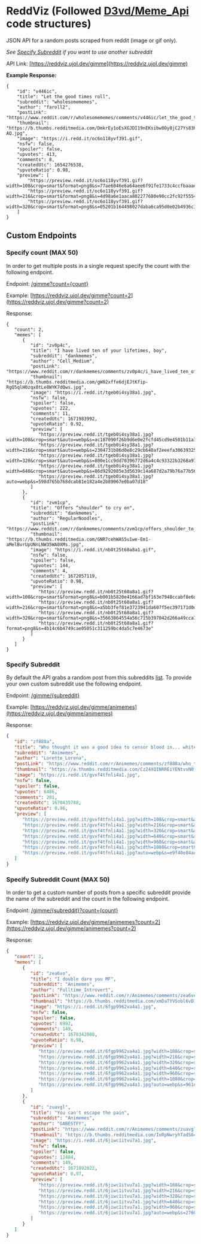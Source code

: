 # ReddViz (Followed [D3vd/Meme_Api](https://github.com/D3vd/Meme_Api) code structures)

JSON API for a random posts scraped from reddit (image or gif only).

*See [Specify Subreddit](#specify-subreddit) if you want to use another subreddit*

API Link: [https://reddviz.ujol.dev/gimme](https://reddviz.ujol.dev/gimme)

**Example Response:**

```jsonc
{
    "id": "v446ic",
    "title": "Let the good times roll",
    "subreddit": "wholesomememes",
    "author": "faroll2",
    "postLink": "https://www.reddit.com/r/wholesomememes/comments/v446ic/let_the_good_times_roll/",
    "thumbnail": "https://b.thumbs.redditmedia.com/DmkrEy1oEsXGJDI19nEKsibw8Oy8jC27Ys83Kple-AQ.jpg",
    "image": "https://i.redd.it/oc6o118yvf391.gif",
    "nsfw": false,
    "spoiler": false,
    "upvotes": 413,
    "comments": 8,
    "createdUtc": 1654276538,
    "upvoteRatio": 0.98,
    "preview": [
        "https://preview.redd.it/oc6o118yvf391.gif?width=108&crop=smart&format=png8&s=77ae6046e6a64aee6f91fe1733c4ccfbaaae1e59",
        "https://preview.redd.it/oc6o118yvf391.gif?width=216&crop=smart&format=png8&s=4d98a6e1aaca802277680e90cc2fc92f5554335b",
        "https://preview.redd.it/oc6o118yvf391.gif?width=320&crop=smart&format=png8&s=05201b164498027daba6ca95d0e02b4936c194ed"
    ]
}
```

## Custom Endpoints

### Specify count (MAX 50)

In order to get multiple posts in a single request specify the count with the following endpoint.

Endpoint: [/gimme?count={count}](https://reddviz.ujol.dev/gimme?count=2)

Example: [https://reddviz.ujol.dev/gimme?count=2](https://reddviz.ujol.dev/gimme?count=2)

Response:

```jsonc
{
   "count": 2,
   "memes": [
      {
         "id": "zv0p4c",
         "title": "I have lived ten of your lifetimes, boy",
         "subreddit": "dankmemes",
         "author": "Cell_Medium",
         "postLink": "https://www.reddit.com/r/dankmemes/comments/zv0p4c/i_have_lived_ten_of_your_lifetimes_boy/",
         "thumbnail": "https://b.thumbs.redditmedia.com/gW02xffe6djEJtKfip-RgQ5qlH0zqx0tLe8WYK7dQws.jpg",
         "image": "https://i.redd.it/tgeb0i4sy38a1.jpg",
         "nsfw": false,
         "spoiler": false,
         "upvotes": 222,
         "comments": 11,
         "createdUtc": 1671983992,
         "upvoteRatio": 0.92,
         "preview": [
            "https://preview.redd.it/tgeb0i4sy38a1.jpg?width=108&crop=smart&auto=webp&s=ac187090f26b9d6e0e2fcfd45cd9e4501b11a755",
            "https://preview.redd.it/tgeb0i4sy38a1.jpg?width=216&crop=smart&auto=webp&s=2304731b86d0e8c29cb640af2eeefa30639325ae",
            "https://preview.redd.it/tgeb0i4sy38a1.jpg?width=320&crop=smart&auto=webp&s=800e1cc9dd70396772d6a4c4c93322b3268a97a2",
            "https://preview.redd.it/tgeb0i4sy38a1.jpg?width=640&crop=smart&auto=webp&s=86d9292085e3d5639c14a687d2a79b76a77b56e1",
            "https://preview.redd.it/tgeb0i4sy38a1.jpg?auto=webp&s=598d765b768dcab81e182a4e2b89067e0ba07d18"
         ]
      },
      {
         "id": "zvm1cp",
         "title": "Offers “shoulder” to cry on",
         "subreddit": "dankmemes",
         "author": "RegularNoodles",
         "postLink": "https://www.reddit.com/r/dankmemes/comments/zvm1cp/offers_shoulder_to_cry_on/",
         "thumbnail": "https://b.thumbs.redditmedia.com/GNR7cehWAS5u1we-Em1-aMelBvrUpUNnLNW35WA0XMs.jpg",
         "image": "https://i.redd.it/nb0t25t60a8a1.gif",
         "nsfw": false,
         "spoiler": false,
         "upvotes": 144,
         "comments": 4,
         "createdUtc": 1672057119,
         "upvoteRatio": 0.98,
         "preview": [
            "https://preview.redd.it/nb0t25t60a8a1.gif?width=108&crop=smart&format=png8&s=b001b5820e4166ad7bf163e7948ccabf8e6d2bfa",
            "https://preview.redd.it/nb0t25t60a8a1.gif?width=216&crop=smart&format=png8&s=a5bb3fef81e3723941da607f5ec397171d0d877f",
            "https://preview.redd.it/nb0t25t60a8a1.gif?width=320&crop=smart&format=png8&s=35663864554a56c715b397042d266a49cca79b2b",
            "https://preview.redd.it/nb0t25t60a8a1.gif?format=png8&s=4b14c6b4749cae05051c311259bc4da5c7e4673e"
         ]
      }
   ]
}
```

### Specify Subreddit

By default the API grabs a random post from this subreddits [list](src/utils/subreddits.js). To provide your own custom subreddit use the following endpoint.

Endpoint: [/gimme/{subreddit}](https://reddviz.ujol.dev/gimme/animemes)

Example: [https://reddviz.ujol.dev/gimme/animemes](https://reddviz.ujol.dev/gimme/animemes)

Response:

```json
{
   "id": "zf888a",
   "title": "Who thought it was a good idea to censor blood in... white?",
   "subreddit": "Animemes",
   "author": "Lorette_Lorena",
   "postLink": "https://www.reddit.com/r/Animemes/comments/zf888a/who_thought_it_was_a_good_idea_to_censor_blood_in/",
   "thumbnail": "https://a.thumbs.redditmedia.com/Cz24XQINRREiYENtvxN0fD0DgvmNgeQuoAsXI0iD1X4.jpg",
   "image": "https://i.redd.it/gvxf4tfnli4a1.jpg",
   "nsfw": false,
   "spoiler": false,
   "upvotes": 6486,
   "comments": 201,
   "createdUtc": 1670435788,
   "upvoteRatio": 0.96,
   "preview": [
      "https://preview.redd.it/gvxf4tfnli4a1.jpg?width=108&crop=smart&auto=webp&s=c2ba344656d41edfd94473a34cacfef46f792b60",
      "https://preview.redd.it/gvxf4tfnli4a1.jpg?width=216&crop=smart&auto=webp&s=0c52cfbdc47cb37bcb1716c97def361200faade7",
      "https://preview.redd.it/gvxf4tfnli4a1.jpg?width=320&crop=smart&auto=webp&s=9fd0df93a15fb393d9d07fc5dc92723b9bab16d9",
      "https://preview.redd.it/gvxf4tfnli4a1.jpg?width=640&crop=smart&auto=webp&s=066a67a85b86e58b73747f3d61e2317da543d80a",
      "https://preview.redd.it/gvxf4tfnli4a1.jpg?width=960&crop=smart&auto=webp&s=8e4b8bca470626bb9d729a4e0e5f7af48f450851",
      "https://preview.redd.it/gvxf4tfnli4a1.jpg?width=1080&crop=smart&auto=webp&s=c46d36ebc623c7b11202337fda43b88cc2ba4d9d",
      "https://preview.redd.it/gvxf4tfnli4a1.jpg?auto=webp&s=e9f40e84ac08797ec8216b39fe11583930082f7f"
   ]
}
```

### Specify Subreddit Count (MAX 50)

In order to get a custom number of posts from a specific subreddit provide the name of the subreddit and the count in the following endpoint.

Endpoint: [/gimme/{subreddit}?count={count}](https://reddviz.ujol.dev/gimme/animemes?count=2)

Example: [https://reddviz.ujol.dev/gimme/animemes?count=2](https://reddviz.ujol.dev/gimme/animemes?count=2)

Response:

```json
{
   "count": 2,
   "memes": [
      {
         "id": "zea6vo",
         "title": "I double dare you MF",
         "subreddit": "Animemes",
         "author": "Fulltime_Introvert",
         "postLink": "https://www.reddit.com/r/Animemes/comments/zea6vo/i_double_dare_you_mf/",
         "thumbnail": "https://b.thumbs.redditmedia.com/xmDaTYVSobl6vD1MDT_xBG1OPAIRdMK6GCc7NKNaRKw.jpg",
         "image": "https://i.redd.it/6fgp9962va4a1.jpg",
         "nsfw": false,
         "spoiler": false,
         "upvotes": 6992,
         "comments": 149,
         "createdUtc": 1670342088,
         "upvoteRatio": 0.98,
         "preview": [
            "https://preview.redd.it/6fgp9962va4a1.jpg?width=108&crop=smart&auto=webp&s=0515d0089d4f699f8121cfb85b9d656440897cac",
            "https://preview.redd.it/6fgp9962va4a1.jpg?width=216&crop=smart&auto=webp&s=efed82771889ba9a3ca13ef45e064ba8182ba938",
            "https://preview.redd.it/6fgp9962va4a1.jpg?width=320&crop=smart&auto=webp&s=0ba2d907bad6a822394ac0b431816385503c26b6",
            "https://preview.redd.it/6fgp9962va4a1.jpg?width=640&crop=smart&auto=webp&s=96e49668e759e884b0ae5a5c1c6e58db281d59b0",
            "https://preview.redd.it/6fgp9962va4a1.jpg?width=960&crop=smart&auto=webp&s=ec669977be1ea66de673302363ab9952f84a5202",
            "https://preview.redd.it/6fgp9962va4a1.jpg?width=1080&crop=smart&auto=webp&s=7dbceea0fb69e8e392ec2b391a7a018a92ce8070",
            "https://preview.redd.it/6fgp9962va4a1.jpg?auto=webp&s=961ef1678a5bfe614caf32a89af48e94955d30af"
         ]
      },
      {
         "id": "zuavgl",
         "title": "You can't escape the pain",
         "subreddit": "Animemes",
         "author": "GABESTFY",
         "postLink": "https://www.reddit.com/r/Animemes/comments/zuavgl/you_cant_escape_the_pain/",
         "thumbnail": "https://b.thumbs.redditmedia.com/IoRpNwryhTadS64jkUlhMIAOdH95Ts2j6FuHRO_h3uU.jpg",
         "image": "https://i.redd.it/6jiwc1itvu7a1.jpg",
         "nsfw": false,
         "spoiler": false,
         "upvotes": 12484,
         "comments": 149,
         "createdUtc": 1671892022,
         "upvoteRatio": 0.97,
         "preview": [
            "https://preview.redd.it/6jiwc1itvu7a1.jpg?width=108&crop=smart&auto=webp&s=37de438e940dbaf301edf8c321ac2ec1c81f7cb1",
            "https://preview.redd.it/6jiwc1itvu7a1.jpg?width=216&crop=smart&auto=webp&s=5c93efd723a64f670831f1fb3927c23ca24c6b02",
            "https://preview.redd.it/6jiwc1itvu7a1.jpg?width=320&crop=smart&auto=webp&s=36f023fe6aed0685bd1d157685ac94089c3696d3",
            "https://preview.redd.it/6jiwc1itvu7a1.jpg?width=640&crop=smart&auto=webp&s=cd0d6fe8a81369fbaf87c35b8e53af092beef85e",
            "https://preview.redd.it/6jiwc1itvu7a1.jpg?width=960&crop=smart&auto=webp&s=655b4d628a9c2e6754f344a91697cc9d0472abdb",
            "https://preview.redd.it/6jiwc1itvu7a1.jpg?auto=webp&s=2760e4b09479978baa8f94f75a9acf246c43fae8"
         ]
      }
   ]
}
```
